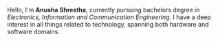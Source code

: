 
Hello, I'm **Anusha Shrestha**, currently pursuing bachelors degree in _Electronics, Information and Communication Engineering_.
I have a deep interest in all things related to technology, spanning both hardware and software domains. 
